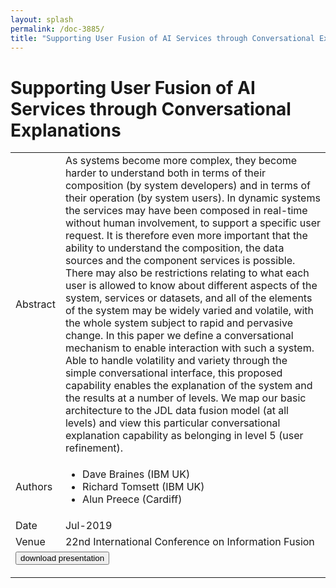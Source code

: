 ```yaml
---
layout: splash
permalink: /doc-3885/
title: "Supporting User Fusion of AI Services through Conversational Explanations"
---
```


# Supporting User Fusion of AI Services through Conversational Explanations

<table>
    <tbody>
    <tr>
        <td>Abstract</td>
        <td>As systems become more complex, they become harder to understand both in terms of their composition (by system developers) and in terms of their operation (by system users). In dynamic systems the services may have been composed in real-time without human involvement, to support a specific user request. It is therefore even more important that the ability to understand the composition, the data sources and the component services is possible. There may also be restrictions relating to what each user is allowed to know about different aspects of the system, services or datasets, and all of the elements of the system may be widely varied and volatile, with the whole system subject to rapid and pervasive change. In this paper we define a conversational mechanism to enable interaction with such a system. Able to handle volatility and variety through the simple conversational interface, this proposed capability enables the explanation of the system and the results at a number of levels. We map our basic architecture to the JDL data fusion model (at all levels) and view this particular conversational explanation capability as belonging in level 5 (user refinement).</td>
    </tr>
    <tr>
        <td>Authors</td>
        <td>
            <ul>
                <li>Dave Braines (IBM UK)</li>
                <li>Richard Tomsett (IBM UK)</li>
                <li>Alun Preece (Cardiff)</li>
            </ul>
        </td>
    </tr>
    <tr>
        <td>Date</td>
        <td>Jul-2019</td>
    </tr>
    <tr>
        <td>Venue</td>
        <td>22nd International Conference on Information Fusion</td>
    </tr>
        <tr>
            <td colspan="2">
                <form method="get" action="https://dais-ita.org/sites/default/files/FUSION_2019_ConversationalExplanations_FINAL.pdf">
                    <button type="submit">download presentation</button>
                </form>
            </td>
        </tr>
    </tbody>
</table>

